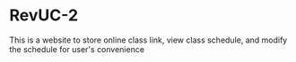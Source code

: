 # RevUC-2
This is a website to store online class link, view class schedule, and modify the schedule for user's convenience
